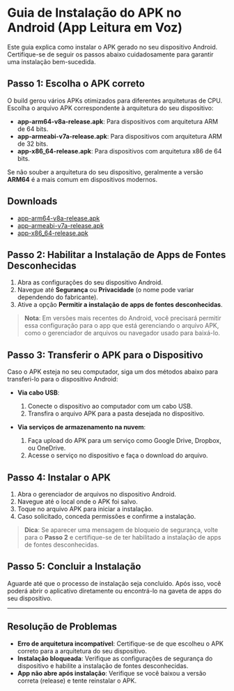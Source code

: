 # Guia de Instalação do APK no Android (App Leitura em Voz)

Este guia explica como instalar o APK gerado no seu dispositivo Android. Certifique-se de seguir os passos abaixo cuidadosamente para garantir uma instalação bem-sucedida.

## Passo 1: Escolha o APK correto
O build gerou vários APKs otimizados para diferentes arquiteturas de CPU. Escolha o arquivo APK correspondente à arquitetura do seu dispositivo:

- **app-arm64-v8a-release.apk**: Para dispositivos com arquitetura ARM de 64 bits.
- **app-armeabi-v7a-release.apk**: Para dispositivos com arquitetura ARM de 32 bits.
- **app-x86_64-release.apk**: Para dispositivos com arquitetura x86 de 64 bits.

Se não souber a arquitetura do seu dispositivo, geralmente a versão **ARM64** é a mais comum em dispositivos modernos.

## Downloads

- [app-arm64-v8a-release.apk](./v1.1/app-arm64-v8a-release.apk)
- [app-armeabi-v7a-release.apk](./v1.1/app-armeabi-v7a-release.apk)
- [app-x86_64-release.apk](./v1.1/app-x86_64-release.apk)

## Passo 2: Habilitar a Instalação de Apps de Fontes Desconhecidas
1. Abra as configurações do seu dispositivo Android.
2. Navegue até **Segurança** ou **Privacidade** (o nome pode variar dependendo do fabricante).
3. Ative a opção **Permitir a instalação de apps de fontes desconhecidas**.

> **Nota**: Em versões mais recentes do Android, você precisará permitir essa configuração para o app que está gerenciando o arquivo APK, como o gerenciador de arquivos ou navegador usado para baixá-lo.

## Passo 3: Transferir o APK para o Dispositivo
Caso o APK esteja no seu computador, siga um dos métodos abaixo para transferi-lo para o dispositivo Android:

- **Via cabo USB**:
  1. Conecte o dispositivo ao computador com um cabo USB.
  2. Transfira o arquivo APK para a pasta desejada no dispositivo.

- **Via serviços de armazenamento na nuvem**:
  1. Faça upload do APK para um serviço como Google Drive, Dropbox, ou OneDrive.
  2. Acesse o serviço no dispositivo e faça o download do arquivo.

## Passo 4: Instalar o APK
1. Abra o gerenciador de arquivos no dispositivo Android.
2. Navegue até o local onde o APK foi salvo.
3. Toque no arquivo APK para iniciar a instalação.
4. Caso solicitado, conceda permissões e confirme a instalação.

> **Dica**: Se aparecer uma mensagem de bloqueio de segurança, volte para o **Passo 2** e certifique-se de ter habilitado a instalação de apps de fontes desconhecidas.

## Passo 5: Concluir a Instalação
Aguarde até que o processo de instalação seja concluído. Após isso, você poderá abrir o aplicativo diretamente ou encontrá-lo na gaveta de apps do seu dispositivo.

---

## Resolução de Problemas
- **Erro de arquitetura incompatível**: Certifique-se de que escolheu o APK correto para a arquitetura do seu dispositivo.
- **Instalação bloqueada**: Verifique as configurações de segurança do dispositivo e habilite a instalação de fontes desconhecidas.
- **App não abre após instalação**: Verifique se você baixou a versão correta (release) e tente reinstalar o APK.

